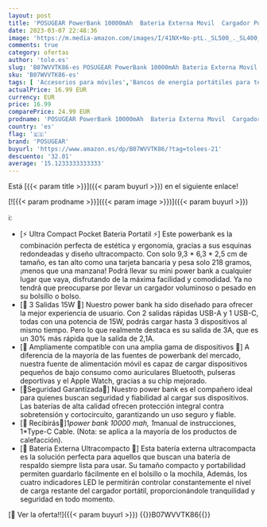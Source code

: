 ```yaml
---
layout: post
title: 'POSUGEAR PowerBank 10000mAh  Bateria Externa Movil  Cargador Portatil Mini  con 2 USB+1 TYPEC Salidas 3A  Compatible con iPhone  Samsung  Huawei  iPad  etc  Negro '
date: 2023-03-07 22:48:36
image: 'https://m.media-amazon.com/images/I/41NX+No-ptL._SL500_._SL400_.jpg'
comments: true
category: ofertas
author: 'tole.es'
slug: 'B07WVVTK86-es POSUGEAR PowerBank 10000mAh Bateria Externa Movil Cargador...'
sku: 'B07WVVTK86-es'
tags: [ 'Accesorios para móviles','Bancos de energía portátiles para teléfonos móviles','Cargadores para móviles','Comunicación móvil y accesorios','Electrónica','ipad','iphone','posugear','🇪🇸', ]
actualPrice: 16.99 EUR
currency: EUR
price: 16.99
comparePrice: 24.99 EUR
prodname: 'POSUGEAR PowerBank 10000mAh  Bateria Externa Movil  Cargador Portatil Mini  con 2 USB+1 TYPEC Salidas 3A  Compatible con iPhone  Samsung  Huawei  iPad  etc  Negro '
country: 'es'
flag: '🇪🇸'
brand: 'POSUGEAR'
buyurl: 'https://www.amazon.es/dp/B07WVVTK86/?tag=tolees-21'
descuento: '32.01'
average: '15.1233333333333'
---
```


Está [{{< param title >}}]({{< param buyurl >}}) en el siguiente enlace!

[![{{< param prodname >}}]({{< param image >}})]({{< param buyurl >}})

ℹ️:

- [⚡ Ultra Compact Pocket Bateria Portatil ⚡] Este powerbank es la combinación perfecta de estética y ergonomía, gracias a sus esquinas redondeadas y diseño ultracompacto. Con solo 9,3 * 6,3 * 2,5 cm de tamaño, es tan alto como una tarjeta bancaria y pesa solo 218 gramos, ¡menos que una manzana! Podrá llevar su mini power bank a cualquier lugar que vaya, disfrutando de la máxima facilidad y comodidad. Ya no tendrá que preocuparse por llevar un cargador voluminoso o pesado en su bolsillo o bolso.
- [🔋 3 Salidas 15W 🔋] Nuestro power bank ha sido diseñado para ofrecer la mejor experiencia de usuario. Con 2 salidas rápidas USB-A y 1 USB-C, todas con una potencia de 15W, podrás cargar hasta 3 dispositivos al mismo tiempo. Pero lo que realmente destaca es su salida de 3A, que es un 30% más rápida que la salida de 2,1A.
- [🔋 Ampliamente compatible con una amplia gama de dispositivos 🔋] A diferencia de la mayoría de las fuentes de powerbank del mercado, nuestra fuente de alimentación móvil es capaz de cargar dispositivos pequeños de bajo consumo como auriculares Bluetooth, pulseras deportivas y el Apple Watch, gracias a su chip mejorado.
- [🔋Seguridad Garantizada🔋] Nuestro power bank es el compañero ideal para quienes buscan seguridad y fiabilidad al cargar sus dispositivos. Las baterías de alta calidad ofrecen protección integral contra sobretensión y cortocircuito, garantizando un uso seguro y fiable.
- [🥇 Recibirás🥇]1*power bank 10000 mah, 1*manual de instrucciones, 1*Type-C Cable. (Nota: se aplica a la mayoría de los productos de calefacción).
- [🔋 Bateria Externa Ultracompacto 🔋] Esta batería externa ultracompacta es la solución perfecta para aquellos que buscan una batería de respaldo siempre lista para usar. Su tamaño compacto y portabilidad permiten guardarlo fácilmente en el bolsillo o la mochila, Además, los cuatro indicadores LED le permitirán controlar constantemente el nivel de carga restante del cargador portátil, proporcionándole tranquilidad y seguridad en todo momento.

[🛒 Ver la oferta!!]({{< param buyurl >}})
{{<world>}}B07WVVTK86{{</world>}}
